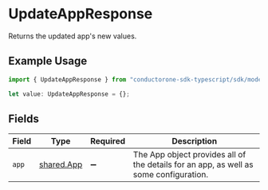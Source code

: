 # UpdateAppResponse

Returns the updated app's new values.

## Example Usage

```typescript
import { UpdateAppResponse } from "conductorone-sdk-typescript/sdk/models/shared";

let value: UpdateAppResponse = {};
```

## Fields

| Field                                                                                 | Type                                                                                  | Required                                                                              | Description                                                                           |
| ------------------------------------------------------------------------------------- | ------------------------------------------------------------------------------------- | ------------------------------------------------------------------------------------- | ------------------------------------------------------------------------------------- |
| `app`                                                                                 | [shared.App](../../../sdk/models/shared/app.md)                                       | :heavy_minus_sign:                                                                    | The App object provides all of the details for an app, as well as some configuration. |